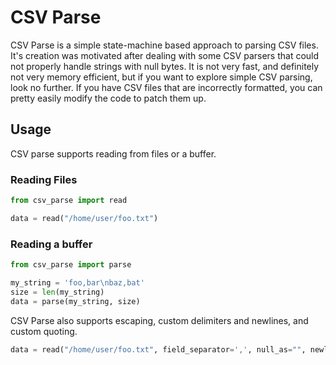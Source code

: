 # CSV Parse

CSV Parse is a simple state-machine based approach to parsing CSV files.  It's creation was motivated after dealing with some CSV parsers that could not properly handle strings with null bytes.  It is not very fast, and definitely not very memory efficient, but if you want to explore simple CSV parsing, look no further.  If you have CSV files that are incorrectly formatted, you can pretty easily modify the code to patch them up.

## Usage

CSV parse supports reading from files or a buffer.

### Reading Files

```python
from csv_parse import read

data = read("/home/user/foo.txt")
```

### Reading a buffer

```python
from csv_parse import parse

my_string = 'foo,bar\nbaz,bat'
size = len(my_string)
data = parse(my_string, size)
```

CSV Parse also supports escaping, custom delimiters and newlines, and custom quoting.

```python
data = read("/home/user/foo.txt", field_separator=',', null_as="", newline="\n", quote='"')
```
